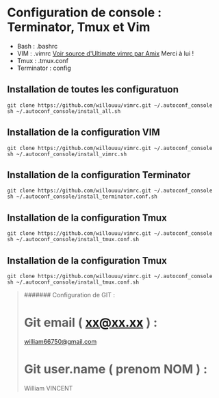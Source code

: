 # Configuration de console : Terminator, Tmux et Vim
     
* Bash : .bashrc
* VIM : .vimrc [Voir source d'Ultimate vimrc par Amix](https://github.com/amix/vimrc/) Merci à lui !
* Tmux : .tmux.conf 
* Terminator : config 


## Installation de toutes les configuratuon
   
    git clone https://github.com/willouuu/vimrc.git ~/.autoconf_console
    sh ~/.autoconf_console/install_all.sh


## Installation de la configuration VIM 

    git clone https://github.com/willouuu/vimrc.git ~/.autoconf_console
    sh ~/.autoconf_console/install_vimrc.sh

## Installation de la configuration Terminator

    git clone https://github.com/willouuu/vimrc.git ~/.autoconf_console
    sh ~/.autoconf_console/install_terminator.conf.sh


## Installation de la configuration Tmux

    git clone https://github.com/willouuu/vimrc.git ~/.autoconf_console
    sh ~/.autoconf_console/install_tmux.conf.sh
 
## Installation de la configuration Tmux
   
    git clone https://github.com/willouuu/vimrc.git ~/.autoconf_console
    sh ~/.autoconf_console/install_tmux.conf.sh

>  ####### Configuration de GIT : 
>  # Git email ( xx@xx.xx ) : 
>  william66750@gmail.com
>  # Git user.name ( prenom NOM ) : 
>  William VINCENT

